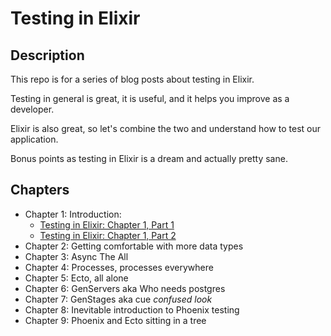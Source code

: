 # Testing in Elixir

## Description

This repo is for a series of blog posts about testing in Elixir.

Testing in general is great, it is useful, and it helps you improve as a developer.

Elixir is also great, so let's combine the two and understand how to test our application.

Bonus points as testing in Elixir is a dream and actually pretty sane.

## Chapters

* Chapter 1: Introduction:
    * [Testing in Elixir: Chapter 1, Part 1](https://medium.com/@hoodsuphopeshigh/testing-in-elixir-chapter-1-introduction-c263c31a3de8)
    * [Testing in Elixir: Chapter 1, Part 2](https://medium.com/@hoodsuphopeshigh/testing-in-elixir-chapter-1-introduction-e724a15d2f3)
* Chapter 2: Getting comfortable with more data types
* Chapter 3: Async The All
* Chapter 4: Processes, processes everywhere 
* Chapter 5: Ecto, all alone
* Chapter 6: GenServers aka Who needs postgres
* Chapter 7: GenStages aka cue *confused look*
* Chapter 8: Inevitable introduction to Phoenix testing
* Chapter 9: Phoenix and Ecto sitting in a tree